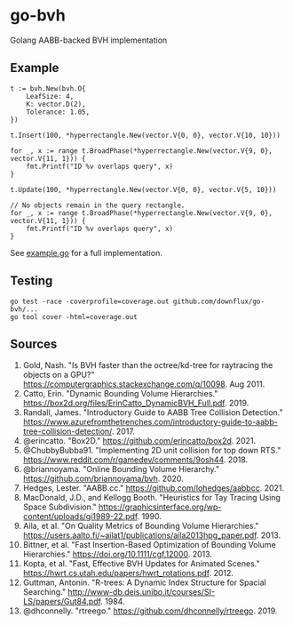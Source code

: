 # go-bvh
Golang AABB-backed BVH implementation

## Example

```golang
t := bvh.New(bvh.O{
	LeafSize: 4,
	K: vector.D(2),
	Tolerance: 1.05,
})

t.Insert(100, *hyperrectangle.New(vector.V{0, 0}, vector.V{10, 10}))

for _, x := range t.BroadPhase(*hyperrectangle.New(vector.V{9, 0}, vector.V{11, 1})) {
	fmt.Printf("ID %v overlaps query", x)
}

t.Update(100, *hyperrectangle.New(vector.V{0, 0}, vector.V{5, 10}))

// No objects remain in the query rectangle.
for _, x := range t.BroadPhase(*hyperrectangle.New(vector.V{9, 0}, vector.V{11, 1})) {
	fmt.Printf("ID %v overlaps query", x)
}
```

See [example.go](example/example.go) for a full implementation.

## Testing

```
go test -race -coverprofile=coverage.out github.com/downflux/go-bvh/...
go tool cover -html=coverage.out
```

## Sources

1. Gold, Nash. "Is BVH faster than the octree/kd-tree for raytracing the objects on a GPU?" https://computergraphics.stackexchange.com/q/10098. Aug 2011.
1. Catto, Erin. "Dynamic Bounding Volume Hierarchies." https://box2d.org/files/ErinCatto_DynamicBVH_Full.pdf. 2019.
1. Randall, James. "Introductory Guide to AABB Tree Collision Detection." https://www.azurefromthetrenches.com/introductory-guide-to-aabb-tree-collision-detection/. 2017.
1. @erincatto. "Box2D." https://github.com/erincatto/box2d. 2021.
1. @ChubbyBubba91. "Implementing 2D unit collision for top down RTS." https://www.reddit.com/r/gamedev/comments/9osh44. 2018.
1. @briannoyama. "Online Bounding Volume Hierarchy." https://github.com/briannoyama/bvh. 2020.
1. Hedges, Lester. "AABB.cc." https://github.com/lohedges/aabbcc. 2021.
1. MacDonald, J.D., and Kellogg Booth. "Heuristics for Tay Tracing Using Space Subdivision." https://graphicsinterface.org/wp-content/uploads/gi1989-22.pdf. 1990.
1. Aila, et al. "On Quality Metrics of Bounding Volume Hierarchies." https://users.aalto.fi/~ailat1/publications/aila2013hpg_paper.pdf. 2013.
1. Bittner, et al. "Fast Insertion-Based Optimization of Bounding Volume Hierarchies."  https://doi.org/10.1111/cgf.12000. 2013.
1. Kopta, et al. "Fast, Effective BVH Updates for Animated Scenes." https://hwrt.cs.utah.edu/papers/hwrt_rotations.pdf. 2012.
1. Guttman, Antonin. "R-trees: A Dynamic Index Structure for Spacial Searching." http://www-db.deis.unibo.it/courses/SI-LS/papers/Gut84.pdf. 1984.
1. @dhconnelly. "rtreego." https://github.com/dhconnelly/rtreego. 2019.
